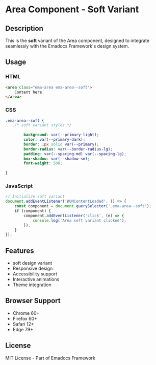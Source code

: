 # Area Component - Soft Variant

## Description
This is the **soft** variant of the Area component, designed to integrate seamlessly with the Emadocs Framework's design system.

## Usage

### HTML
```html
<area class="ema-area ema-area--soft">
    Content here
</area>
```

### CSS
```css
.ema-area--soft {
    /* soft variant styles */
    
        background: var(--primary-light);
        color: var(--primary-dark);
        border: 1px solid var(--primary);
        border-radius: var(--border-radius-lg);
        padding: var(--spacing-md) var(--spacing-lg);
        box-shadow: var(--shadow-sm);
        font-weight: 500;
    
}
```

### JavaScript
```javascript
// Initialize soft variant
document.addEventListener('DOMContentLoaded', () => {
    const component = document.querySelector('.ema-area--soft');
    if (component) {
        component.addEventListener('click', (e) => {
            console.log('Area soft variant clicked');
        });
    }
});
```

## Features
- soft design variant
- Responsive design
- Accessibility support
- Interactive animations
- Theme integration

## Browser Support
- Chrome 60+
- Firefox 60+
- Safari 12+
- Edge 79+

## License
MIT License - Part of Emadocs Framework
